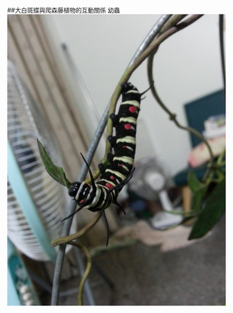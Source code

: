 ##大白斑蝶與爬森藤植物的互動關係
幼蟲
![jpg](https://raw.githubusercontent.com/Governance22/Governance22.github.io/master/2mWaohC.jpg)
